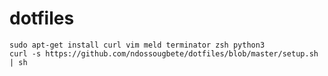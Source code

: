 dotfiles
========

```
sudo apt-get install curl vim meld terminator zsh python3
curl -s https://github.com/ndossougbete/dotfiles/blob/master/setup.sh | sh
```
